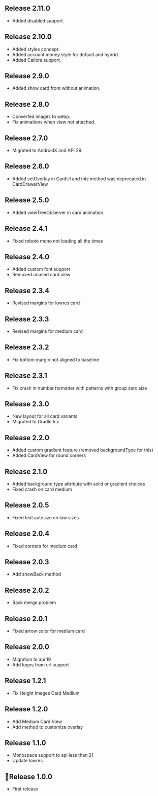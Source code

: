 ## Release 2.11.0
* Added disabled support.

## Release 2.10.0
* Added styles concept.
* Added account money style for default and hybrid.
* Added Calibre support.

## Release 2.9.0
* Added show card front without animation.

## Release 2.8.0
* Converted images to webp.
* Fix animations when view not attached.

## Release 2.7.0
* Migrated to AndroidX and API 29.

## Release 2.6.0
* Added setOverlay in CardUI and this method was deprecated in CardDrawerView

## Release 2.5.0
* Added viewTreeObserver in card animation

## Release 2.4.1
* Fixed roboto mono not loading all the times

## Release 2.4.0
* Added custom font support
* Removed unused card view

## Release 2.3.4
* Revised margins for lowres card

## Release 2.3.3
* Revised margins for medium card

## Release 2.3.2
* Fix bottom margin not aligned to baseline

## Release 2.3.1
* Fix crash in number formatter with patterns with group zero size

## Release 2.3.0
* New layout for all card variants
* Migrated to Gradle 5.x

## Release 2.2.0
* Added custom gradient feature (removed backgroundType for this)
* Added CardView for round corners

## Release 2.1.0
* Added background type attribute with solid or gradient choices
* Fixed crash on card medium

## Release 2.0.5
* Fixed text autosize on low sizes

## Release 2.0.4
* Fixed corners for medium card

## Release 2.0.3
* Add showBack method

## Release 2.0.2
* Back merge problem

## Release 2.0.1
* Fixed arrow color for medium card

## Release 2.0.0
* Migration to api 19
* Add logos from url support

## Release 1.2.1
* Fix Height Images Card Medium

## Release 1.2.0
* Add Medium Card View
* Add method to customize overlay

## Release 1.1.0
* Monospace support to api less than 21
* Update lowres

## 🚀Release 1.0.0
* First release